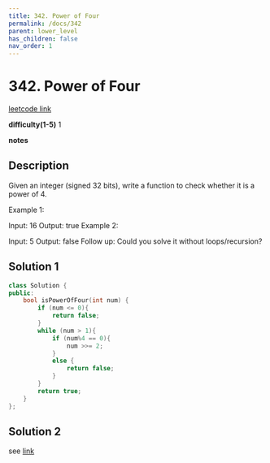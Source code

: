 ```yaml
---
title: 342. Power of Four
permalink: /docs/342
parent: lower_level
has_children: false
nav_order: 1
---
```

# 342. Power of Four
[leetcode link](https://leetcode.com/problems/power-of-four/)

**difficulty(1-5)** 
1

**notes**   


## Description
Given an integer (signed 32 bits), write a function to check whether it is a power of 4.

Example 1:

Input: 16
Output: true
Example 2:

Input: 5
Output: false
Follow up: Could you solve it without loops/recursion?


## Solution 1
```c++
class Solution {
public:
    bool isPowerOfFour(int num) {
        if (num <= 0){
            return false;
        }
        while (num > 1){
            if (num%4 == 0){
                num >>= 2;
            }
            else {
                return false;
            }
        }
        return true;
    }
};
```

## Solution 2
see [link](https://leetcode.com/problems/power-of-four/discuss/80460/1-line-C%2B%2B-solution-without-confusing-bit-manipulations)
<!-- 
Default label
{: .label }

Blue label
{: .label .label-blue }

Stable
{: .label .label-green }

New release
{: .label .label-purple }

Coming soon
{: .label .label-yellow }

Deprecated
{: .label .label-red } -->

